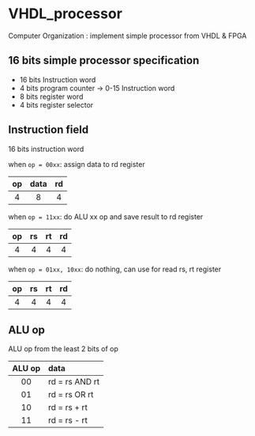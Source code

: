# VHDL_processor
Computer Organization : implement simple processor from VHDL &amp; FPGA

## 16 bits simple processor specification
- 16 bits Instruction word
- 4 bits program counter -> 0-15 Instruction word
- 8 bits register word
- 4 bits register selector

## Instruction field
16 bits instruction word

when ```op = 00xx```: assign data to rd register

| op  | data   | rd  |
|:---:|:------:|:---:|
| 4   | 8      | 4   | 

when ```op = 11xx```: do ALU xx op and save result to rd register

| op  | rs  | rt  | rd  |
|:---:|:---:|:---:|:---:|
| 4   | 4   | 4   | 4   | 

when ```op = 01xx, 10xx```: do nothing, can use for read rs, rt register

| op  | rs  | rt  | rd  |
|:---:|:---:|:---:|:---:|
| 4   | 4   | 4   | 4   | 

## ALU op
ALU op from the least 2 bits of op

| ALU op  | data   | 
|:-------:|:-------|
| 00       | rd = rs AND rt    |
| 01       | rd = rs OR rt     |
| 10       | rd = rs + rt      |
| 11       | rd = rs - rt      |
